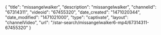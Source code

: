 {
    "title": "missangelwalker",
    "description": "missangelwalker",
    "channelid": "67314311",
    "videoid": "67455320",
    "date_created": "1471020344",
    "date_modified": "1471021000",
    "type": "captivate",
    "layout": "channelVideo",
    "url": "\/star-search\/missangelwalker6-mp4\/67314311-67455320"
}